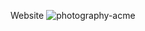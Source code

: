 Website
![photography-acme](https://github.com/DoneWithWork/Photography-Website-Html/assets/72771758/e917e0b8-a24a-4e3f-83f7-b36d4b9bbef2)
